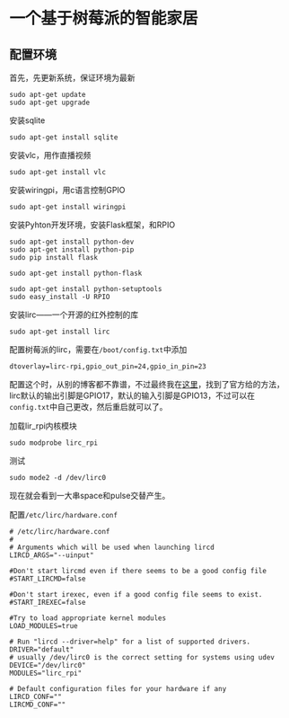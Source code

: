 # 一个基于树莓派的智能家居

## 配置环境
首先，先更新系统，保证环境为最新
```shell
sudo apt-get update
sudo apt-get upgrade
```
安装sqlite
```shell
sudo apt-get install sqlite
```

安装vlc，用作直播视频
```shell
sudo apt-get install vlc
```

安装wiringpi，用c语言控制GPIO
```shell
sudo apt-get install wiringpi
```

安装Pyhton开发环境，安装Flask框架，和RPIO
```shlell
sudo apt-get install python-dev
sudo apt-get install python-pip
sudo pip install flask

sudo apt-get install python-flask

sudo apt-get install python-setuptools
sudo easy_install -U RPIO
```

安装lirc——一个开源的红外控制的库
```shell
sudo apt-get install lirc
```
配置树莓派的lirc，需要在`/boot/config.txt`中添加
```
dtoverlay=lirc-rpi,gpio_out_pin=24,gpio_in_pin=23
```
配置这个时，从别的博客都不靠谱，不过最终我在[这里](https://github.com/raspberrypi/firmware/blob/master/boot/overlays/README)，找到了官方给的方法，lirc默认的输出引脚是GPIO17，默认的输入引脚是GPIO13，不过可以在`config.txt`中自己更改，然后重启就可以了。

加载lir_rpi内核模块
```shell
sudo modprobe lirc_rpi
```
测试
```shell
sudo mode2 -d /dev/lirc0
```
现在就会看到一大串space和pulse交替产生。

配置`/etc/lirc/hardware.conf`
```config
# /etc/lirc/hardware.conf
#
# Arguments which will be used when launching lircd
LIRCD_ARGS="--uinput"

#Don't start lircmd even if there seems to be a good config file
#START_LIRCMD=false

#Don't start irexec, even if a good config file seems to exist.
#START_IREXEC=false

#Try to load appropriate kernel modules
LOAD_MODULES=true

# Run "lircd --driver=help" for a list of supported drivers.
DRIVER="default"
# usually /dev/lirc0 is the correct setting for systems using udev
DEVICE="/dev/lirc0"
MODULES="lirc_rpi"

# Default configuration files for your hardware if any
LIRCD_CONF=""
LIRCMD_CONF=""
```